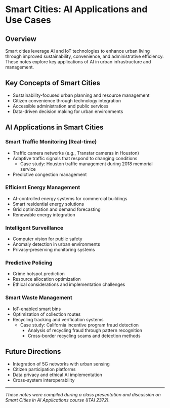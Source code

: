 # Smart Cities: AI Applications and Use Cases

## Overview
Smart cities leverage AI and IoT technologies to enhance urban living through improved sustainability, convenience, and administrative efficiency. These notes explore key applications of AI in urban infrastructure and management.

## Key Concepts of Smart Cities
- Sustainability-focused urban planning and resource management
- Citizen convenience through technology integration
- Accessible administration and public services
- Data-driven decision making for urban environments

## AI Applications in Smart Cities

### Smart Traffic Monitoring (Real-time)
- Traffic camera networks (e.g., Transtar cameras in Houston)
- Adaptive traffic signals that respond to changing conditions
  - Case study: Houston traffic management during 2018 memorial service
- Predictive congestion management

### Efficient Energy Management
- AI-controlled energy systems for commercial buildings
- Smart residential energy solutions
- Grid optimization and demand forecasting
- Renewable energy integration

### Intelligent Surveillance
- Computer vision for public safety
- Anomaly detection in urban environments
- Privacy-preserving monitoring systems

### Predictive Policing
- Crime hotspot prediction
- Resource allocation optimization
- Ethical considerations and implementation challenges

### Smart Waste Management
- IoT-enabled smart bins
- Optimization of collection routes
- Recycling tracking and verification systems
  - Case study: California incentive program fraud detection
    - Analysis of recycling fraud through pattern recognition
    - Cross-border recycling scams and detection methods

## Future Directions
- Integration of 5G networks with urban sensing
- Citizen participation platforms
- Data privacy and ethical AI implementation
- Cross-system interoperability

---

*These notes were compiled during a class presentation and discussion on Smart Cities in AI Applications course (ITAI 2372).*

